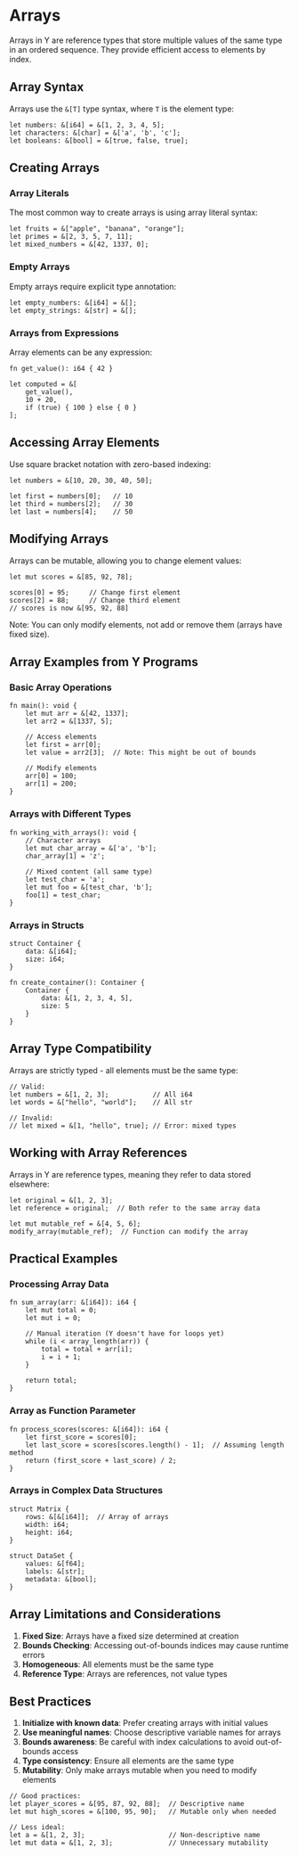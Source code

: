 # Arrays

Arrays in Y are reference types that store multiple values of the same type in an ordered sequence. They provide efficient access to elements by index.

## Array Syntax

Arrays use the `&[T]` type syntax, where `T` is the element type:

```why
let numbers: &[i64] = &[1, 2, 3, 4, 5];
let characters: &[char] = &['a', 'b', 'c'];
let booleans: &[bool] = &[true, false, true];
```

## Creating Arrays

### Array Literals

The most common way to create arrays is using array literal syntax:

```why
let fruits = &["apple", "banana", "orange"];
let primes = &[2, 3, 5, 7, 11];
let mixed_numbers = &[42, 1337, 0];
```

### Empty Arrays

Empty arrays require explicit type annotation:

```why
let empty_numbers: &[i64] = &[];
let empty_strings: &[str] = &[];
```

### Arrays from Expressions

Array elements can be any expression:

```why
fn get_value(): i64 { 42 }

let computed = &[
    get_value(),
    10 + 20,
    if (true) { 100 } else { 0 }
];
```

## Accessing Array Elements

Use square bracket notation with zero-based indexing:

```why
let numbers = &[10, 20, 30, 40, 50];

let first = numbers[0];   // 10
let third = numbers[2];   // 30
let last = numbers[4];    // 50
```

## Modifying Arrays

Arrays can be mutable, allowing you to change element values:

```why
let mut scores = &[85, 92, 78];

scores[0] = 95;     // Change first element
scores[2] = 88;     // Change third element
// scores is now &[95, 92, 88]
```

Note: You can only modify elements, not add or remove them (arrays have fixed size).

## Array Examples from Y Programs

### Basic Array Operations

```why
fn main(): void {
    let mut arr = &[42, 1337];
    let arr2 = &[1337, 5];

    // Access elements
    let first = arr[0];
    let value = arr2[3];  // Note: This might be out of bounds

    // Modify elements
    arr[0] = 100;
    arr[1] = 200;
}
```

### Arrays with Different Types

```why
fn working_with_arrays(): void {
    // Character arrays
    let mut char_array = &['a', 'b'];
    char_array[1] = 'z';

    // Mixed content (all same type)
    let test_char = 'a';
    let mut foo = &[test_char, 'b'];
    foo[1] = test_char;
}
```

### Arrays in Structs

```why
struct Container {
    data: &[i64];
    size: i64;
}

fn create_container(): Container {
    Container {
        data: &[1, 2, 3, 4, 5],
        size: 5
    }
}
```

## Array Type Compatibility

Arrays are strictly typed - all elements must be the same type:

```why
// Valid:
let numbers = &[1, 2, 3];           // All i64
let words = &["hello", "world"];    // All str

// Invalid:
// let mixed = &[1, "hello", true]; // Error: mixed types
```

## Working with Array References

Arrays in Y are reference types, meaning they refer to data stored elsewhere:

```why
let original = &[1, 2, 3];
let reference = original;  // Both refer to the same array data

let mut mutable_ref = &[4, 5, 6];
modify_array(mutable_ref);  // Function can modify the array
```

## Practical Examples

### Processing Array Data

```why
fn sum_array(arr: &[i64]): i64 {
    let mut total = 0;
    let mut i = 0;

    // Manual iteration (Y doesn't have for loops yet)
    while (i < array_length(arr)) {
        total = total + arr[i];
        i = i + 1;
    }

    return total;
}
```

### Array as Function Parameter

```why
fn process_scores(scores: &[i64]): i64 {
    let first_score = scores[0];
    let last_score = scores[scores.length() - 1];  // Assuming length method
    return (first_score + last_score) / 2;
}
```

### Arrays in Complex Data Structures

```why
struct Matrix {
    rows: &[&[i64]];  // Array of arrays
    width: i64;
    height: i64;
}

struct DataSet {
    values: &[f64];
    labels: &[str];
    metadata: &[bool];
}
```

## Array Limitations and Considerations

1. **Fixed Size**: Arrays have a fixed size determined at creation
2. **Bounds Checking**: Accessing out-of-bounds indices may cause runtime errors
3. **Homogeneous**: All elements must be the same type
4. **Reference Type**: Arrays are references, not value types

## Best Practices

1. **Initialize with known data**: Prefer creating arrays with initial values
2. **Use meaningful names**: Choose descriptive variable names for arrays
3. **Bounds awareness**: Be careful with index calculations to avoid out-of-bounds access
4. **Type consistency**: Ensure all elements are the same type
5. **Mutability**: Only make arrays mutable when you need to modify elements

```why
// Good practices:
let player_scores = &[95, 87, 92, 88];  // Descriptive name
let mut high_scores = &[100, 95, 90];   // Mutable only when needed

// Less ideal:
let a = &[1, 2, 3];                     // Non-descriptive name
let mut data = &[1, 2, 3];              // Unnecessary mutability
```